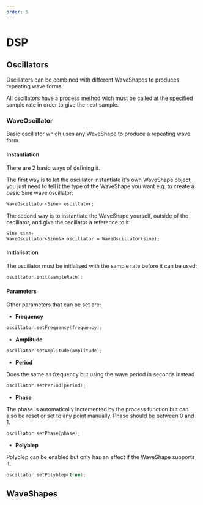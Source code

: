 ```yaml
---
order: 5
---
```


# DSP

## Oscillators

Oscillators can be combined with different WaveShapes to produces repeating wave forms. 

All oscillators have a process method wich must be called at the specified sample rate in order to give the next sample.

### WaveOscillator

Basic oscillator which uses any WaveShape to produce a repeating wave form. 

#### Instantiation

There are 2 basic ways of defining it.

The first way is to let the oscillator instantiate it's own WaveShape object, you just need to tell it the type of the WaveShape you want e.g. to create a basic Sine wave oscillator:

``` cpp
WaveOscillator<Sine> oscillator;
```

The second way is to instantiate the WaveShape yourself, outside of the oscillator, and give the oscillator a reference to it:

```
Sine sine;
WaveOscillator<Sine&> oscillator = WaveOscillator(sine);
```

#### Initialisation

The oscillator must be initialised with the sample rate before it can be used:

``` cpp
oscillator.init(sampleRate);
```

#### Parameters

Other parameters that can be set are:

- **Frequency**

``` cpp
oscillator.setFrequency(frequency);
```

- **Amplitude** 

``` cpp
oscillator.setAmplitude(amplitude);
```

- **Period**

Does the same as frequency but using the wave period in seconds instead

``` cpp
oscillator.setPeriod(period);
```

- **Phase**

The phase is automatically incremented by the process function but can also be reset or set to any point manually. Phase should be between 0 and 1.

``` cpp
oscillator.setPhase(phase);
```

- **Polyblep**

Polyblep can be enabled but only has an effect if the WaveShape supports it.

``` cpp
oscillator.setPolyblep(true);
```

## WaveShapes


